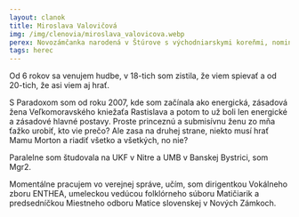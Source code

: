 ```yaml
---
layout: clanok
title: Miroslava Valovičová 
img: /img/clenovia/miroslava_valovicova.webp
perex: Novozámčanka narodená v Štúrove s východniarskymi koreňmi, nominantka Slovenky roka 2022. 
tags: herec
---
```


Od 6 rokov sa venujem hudbe, v 18-tich som zistila, že viem spievať a od 20-tich, že asi viem aj hrať. 

S Paradoxom som od roku 2007, kde som začínala ako energická, zásadová žena Veľkomoravského kniežaťa Rastislava a potom to už boli len energické a zásadové hlavné postavy. Proste princeznú a submisívnu ženu zo mňa ťažko urobiť, kto vie prečo? Ale zasa na druhej strane, niekto musí hrať Mamu Morton a riadiť všetko a všetkých, no nie? 

Paralelne som študovala na UKF v Nitre a UMB v Banskej Bystrici, som Mgr2. 

Momentálne pracujem vo verejnej správe, učím, som dirigentkou Vokálneho zboru ENTHEA, umeleckou vedúcou folklórneho súboru Matičiarik a predsedníčkou Miestneho odboru Matice slovenskej v Nových Zámkoch.